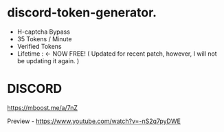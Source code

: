 # discord-token-generator.
* H-captcha Bypass
* 35 Tokens / Minute
* Verified Tokens
* Lifetime :   <- NOW FREE!  ( Updated for recent patch, however, I will not be updating it again. )

# DISCORD
https://mboost.me/a/7nZ

Preview -
https://www.youtube.com/watch?v=-nS2q7pyDWE

